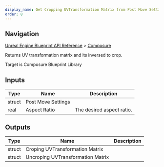 ```yaml
---
display_name: Get Cropping UVTransformation Matrix from Post Move Settings
order: 8
---
```

## Navigation

[Unreal Engine Blueprint API Reference](https://dev.epicgames.com/documentation/en-us/unreal-engine/BlueprintAPI) > [Composure](https://dev.epicgames.com/documentation/en-us/unreal-engine/BlueprintAPI/Composure)

Returns UV transformation matrix and its inversed to crop.

Target is Composure Blueprint Library

## Inputs

| Type | Name | Description |
| --- | --- | --- |
| struct | Post Move Settings |  |
| real | Aspect Ratio | The desired aspect ratio. |

## Outputs

| Type | Name | Description |
| --- | --- | --- |
| struct | Croping UVTransformation Matrix |  |
| struct | Uncroping UVTransformation Matrix |  |
